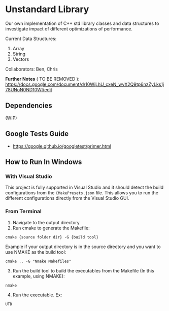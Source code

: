 # Unstandard Library

Our own implementation of C++ std library classes and data structures to investigate impact of different optimizations of performance.

Current Data Structures:
1. Array
2. String
3. Vectors

Collaborators: Ben, Chris

**Further Notes** ( TO BE REMOVED ): https://docs.google.com/document/d/10WjLhU_cxeN_wvX2Q9tp6nzZyLks1j78UNoN0ND10WI/edit


## Dependencies

(WIP)


## Google Tests Guide

- https://google.github.io/googletest/primer.html


## How to Run In Windows

### With Visual Studio
This project is fully supported in Visual Studio and it should detect the build configurations from the `CMakePresets.json` file.
This allows you to run the different configurations directly from the Visual Studio GUI.

### From Terminal
1. Navigate to the output directory
2. Run cmake to generate the Makefile:
```
cmake {source folder dir} -G {build tool}
```
Example if your output directory is in the source directory and you want to use NMAKE as the build tool:
```
cmake .. -G "Nmake Makefiles"
```
3. Run the build tool to build the executables from the Makefile (In this example, using NMAKE):
```
nmake
```
4. Run the executable. Ex:
```
UTD
```